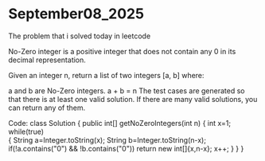 # September08_2025
The problem that i solved today in leetcode

No-Zero integer is a positive integer that does not contain any 0 in its decimal representation.

Given an integer n, return a list of two integers [a, b] where:

a and b are No-Zero integers.
a + b = n
The test cases are generated so that there is at least one valid solution. If there are many valid solutions, you can return any of them.

Code:
class Solution {
    public int[] getNoZeroIntegers(int n) {
        int x=1;
        while(true)    
        {
            String a=Integer.toString(x);
            String b=Integer.toString(n-x);
            if(!a.contains("0") && !b.contains("0"))
                return new int[]{x,n-x};
            x++;
        }
    }
}

